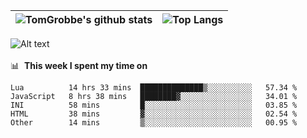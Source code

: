 |![TomGrobbe's github stats](https://github-readme-stats.vercel.app/api?username=egerdnc&count_private=true&show_icons=true&theme=dracula&disable_animations=true&include_all_commits=true)|![Top Langs](https://github-readme-stats.vercel.app/api/top-langs/?username=egerdnc&theme=dracula&langs_count=10&layout=compact)|
|:-:|:-:|

![Alt text](https://spotify-recently-played-readme.vercel.app/api?user=i4a9i8pn8x8vvskq8v52yhckr)
<br>
<br>
📊 &nbsp;**This week I spent my time on**
<!--START_SECTION:waka-->
```text
Lua          14 hrs 33 mins  ██████████████▒░░░░░░░░░░   57.34 % 
JavaScript   8 hrs 38 mins   ████████▓░░░░░░░░░░░░░░░░   34.01 % 
INI          58 mins         █░░░░░░░░░░░░░░░░░░░░░░░░   03.85 % 
HTML         38 mins         ▓░░░░░░░░░░░░░░░░░░░░░░░░   02.54 % 
Other        14 mins         ▒░░░░░░░░░░░░░░░░░░░░░░░░   00.95 % 
```
<!--END_SECTION:waka-->
